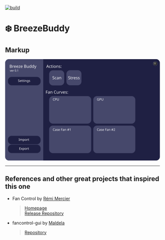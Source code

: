 [![build](https://github.com/foelkdavid/breezebuddy/actions/workflows/build.yml/badge.svg)](https://github.com/foelkdavid/breezebuddy/actions/workflows/build.yml)
# ❄️ BreezeBuddy

## Markup
![markup](design/markup.svg)

---

## References and other great projects that inspired this one
- Fan Control by [Rémi Mercier](https://github.com/Rem0o)
  > [Homepage](https://getfancontrol.com/) <br/>
  > [Release Repository](https://github.com/Rem0o/FanControl.Releases)

- fancontrol-gui by [Maldela](https://github.com/Maldela)
  > [Repository](https://github.com/Maldela/fancontrol-gui)
